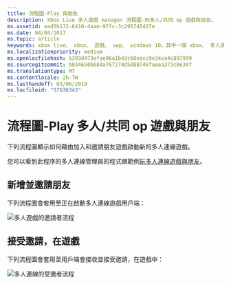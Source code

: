 ```yaml
---
title: 流程圖-Play 與朋友
description: Xbox Live 多人遊戲 manager 流程圖-玩多人/共同 op 遊戲與朋友。
ms.assetid: ead5b172-6410-4aae-97fc-3c295745d27e
ms.date: 04/04/2017
ms.topic: article
keywords: xbox live、 xbox、 遊戲、 uwp、 windows 10，其中一個 xbox、 多人連線管理員、 流程圖
ms.localizationpriority: medium
ms.openlocfilehash: 5393d473efae96a1b43c68eacc9e34ca4c897999
ms.sourcegitcommit: b034650b684a767274d5d88746faeea373c8e34f
ms.translationtype: MT
ms.contentlocale: zh-TW
ms.lasthandoff: 03/06/2019
ms.locfileid: "57636343"
---
```

# <a name="flowchart---play-a-multiplayerco-op-game-with-friends"></a>流程圖-Play 多人/共同 op 遊戲與朋友

下列流程圖顯示如何藉由加入和邀請朋友遊戲啟動新的多人連線遊戲。

您可以看到此程序的多人連線管理員的程式碼範例[玩多人連線遊戲與朋友](../play-multiplayer-with-friends.md)。

## <a name="add-and-invite-friends"></a>新增並邀請朋友

下列流程圖會套用至正在啟動多人連線遊戲用戶端：

![多人遊戲的邀請者流程](../../../images/multiplayer/mpm-play-with-friends-inviter.png)

## <a name="accept-an-invite-to-a-game"></a>接受邀請，在遊戲

下列流程圖會套用至用戶端會接收並接受邀請，在遊戲中：

![多人連線的受邀者流程](../../../images/multiplayer/mpm-play-with-friends-invitee.png)
